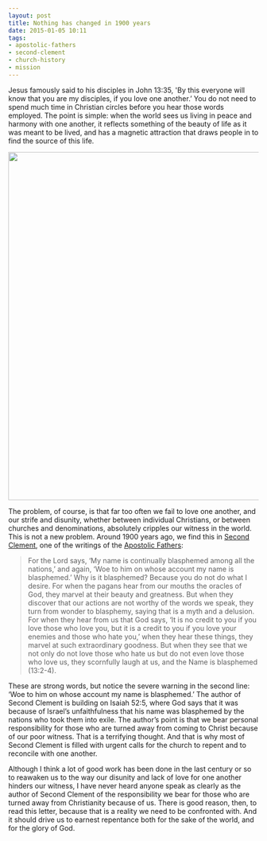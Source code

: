 ```yaml
---
layout: post
title: Nothing has changed in 1900 years
date: 2015-01-05 10:11
tags:
- apostolic-fathers
- second-clement
- church-history
- mission
---
```

Jesus famously said to his disciples in John 13:35, 'By this everyone will know that you are my disciples, if you love one another.’ You do not need to spend much time in Christian circles before you hear those words employed. The point is simple: when the world sees us living in peace and harmony with one another, it reflects something of the beauty of life as it was meant to be lived, and has a magnetic attraction that draws people in to find the source of this life.

<div class="image-cropper"><img class="topcut" src="https://dl.dropboxusercontent.com/u/3897986/Jake%20Blog%20Images/second%20clement.jpg" width="700"></div>

The problem, of course, is that far too often we fail to love one another, and our strife and disunity, whether between individual Christians, or between churches and denominations, absolutely cripples our witness in the world. This is not a new problem. Around 1900 years ago, we find this in [Second Clement](http://en.wikipedia.org/wiki/Second_Epistle_of_Clement), one of the writings of the [Apostolic Fathers](http://en.wikipedia.org/wiki/Apostolic_Fathers):

<blockquote>
For the Lord says, ‘My name is continually blasphemed among all the nations,’ and again, ‘Woe to him on whose account my name is blasphemed.’ Why is it blasphemed? Because you do not do what I desire. For when the pagans hear from our mouths the oracles of God, they marvel at their beauty and greatness. But when they discover that our actions are not worthy of the words we speak, they turn from wonder to blasphemy, saying that is a myth and a delusion. For when they hear from us that God says, ‘It is no credit to you if you love those who love you, but it is a credit to you if you love your enemies and those who hate you,’ when they hear these things, they marvel at such extraordinary goodness. But when they see that we not only do not love those who hate us but do not even love those who love us, they scornfully laugh at us, and the Name is blasphemed (13:2-4).
</blockquote>

These are strong words, but notice the severe warning in the second line: ‘Woe to him on whose account my name is blasphemed.’ The author of Second Clement is building on Isaiah 52:5, where God says that it was because of Israel’s unfaithfulness that his name was blasphemed by the nations who took them into exile. The author’s point is that we bear personal responsibility for those who are turned away from coming to Christ because of our poor witness. That is a terrifying thought. And that is why most of Second Clement is filled with urgent calls for the church to repent and to reconcile with one another.

Although I think a lot of good work has been done in the last century or so to reawaken us to the way our disunity and lack of love for one another hinders our witness, I have never heard anyone speak as clearly as the author of Second Clement of the responsibility we bear for those who are turned away from Christianity because of us. There is good reason, then, to read this letter, because that is a reality we need to be confronted with. And it should drive us to earnest repentance both for the sake of the world, and for the glory of God.
